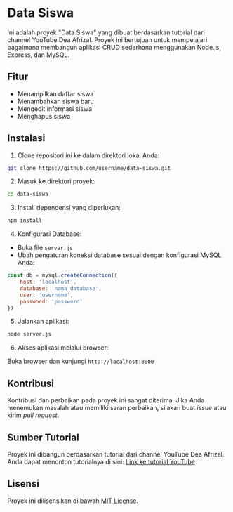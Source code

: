 # Data Siswa

Ini adalah proyek "Data Siswa" yang dibuat berdasarkan tutorial dari channel YouTube Dea Afrizal. Proyek ini bertujuan untuk mempelajari bagaimana membangun aplikasi CRUD sederhana menggunakan Node.js, Express, dan MySQL.

## Fitur

- Menampilkan daftar siswa
- Menambahkan siswa baru
- Mengedit informasi siswa
- Menghapus siswa

## Instalasi

1. Clone repositori ini ke dalam direktori lokal Anda:

```bash
git clone https://github.com/username/data-siswa.git
```

2. Masuk ke direktori proyek:

```bash
cd data-siswa
```

3. Install dependensi yang diperlukan:

```bash
npm install
```

4. Konfigurasi Database:

- Buka file `server.js`
- Ubah pengaturan koneksi database sesuai dengan konfigurasi MySQL Anda:

```javascript
const db = mysql.createConnection({
    host: 'localhost',
    database: 'nama_database',
    user: 'username',
    password: 'password'
})
```

5. Jalankan aplikasi:

```bash
node server.js
```

6. Akses aplikasi melalui browser:

Buka browser dan kunjungi `http://localhost:8000`

## Kontribusi

Kontribusi dan perbaikan pada proyek ini sangat diterima. Jika Anda menemukan masalah atau memiliki saran perbaikan, silakan buat *issue* atau kirim *pull request*.

## Sumber Tutorial

Proyek ini dibangun berdasarkan tutorial dari channel YouTube Dea Afrizal. Anda dapat menonton tutorialnya di sini: [Link ke tutorial YouTube](https://youtu.be/JmwDuKzbkNA)

## Lisensi

Proyek ini dilisensikan di bawah [MIT License](LICENSE).
